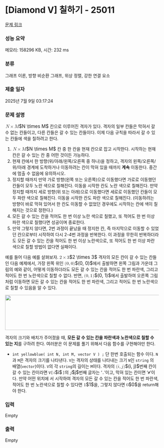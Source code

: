 # [Diamond V] 칠하기 - 25011 

[문제 링크](https://www.acmicpc.net/problem/25011) 

### 성능 요약

메모리: 158296 KB, 시간: 232 ms

### 분류

그래프 이론, 방향 비순환 그래프, 위상 정렬, 강한 연결 요소

### 제출 일자

2025년 7월 9일 03:17:24

### 문제 설명

<p><mjx-container class="MathJax" jax="CHTML" style="font-size: 109%; position: relative;"> <mjx-math class="MJX-TEX" aria-hidden="true"><mjx-mi class="mjx-i"><mjx-c class="mjx-c1D441 TEX-I"></mjx-c></mjx-mi><mjx-mo class="mjx-n" space="3"><mjx-c class="mjx-cD7"></mjx-c></mjx-mo><mjx-mi class="mjx-i" space="3"><mjx-c class="mjx-c1D440 TEX-I"></mjx-c></mjx-mi></mjx-math><mjx-assistive-mml unselectable="on" display="inline"><math xmlns="http://www.w3.org/1998/Math/MathML"><mi>N</mi><mo>×</mo><mi>M</mi></math></mjx-assistive-mml><span aria-hidden="true" class="no-mathjax mjx-copytext">$N \times M$</span></mjx-container> 칸으로 이루어진 격자가 있다. 격자의 일부 칸들은 막혀서 갈 수 없는 칸들이고, 다른 칸들은 갈 수 있는 칸들이다. 이제 다음 규칙을 따라서 갈 수 있는 칸들에 색을 칠하려고 한다.</p>

<ol>
	<li><mjx-container class="MathJax" jax="CHTML" style="font-size: 109%; position: relative;"> <mjx-math class="MJX-TEX" aria-hidden="true"><mjx-mi class="mjx-i"><mjx-c class="mjx-c1D441 TEX-I"></mjx-c></mjx-mi><mjx-mo class="mjx-n" space="3"><mjx-c class="mjx-cD7"></mjx-c></mjx-mo><mjx-mi class="mjx-i" space="3"><mjx-c class="mjx-c1D440 TEX-I"></mjx-c></mjx-mi></mjx-math><mjx-assistive-mml unselectable="on" display="inline"><math xmlns="http://www.w3.org/1998/Math/MathML"><mi>N</mi><mo>×</mo><mi>M</mi></math></mjx-assistive-mml><span aria-hidden="true" class="no-mathjax mjx-copytext">$N \times M$</span></mjx-container> 칸 중 한 칸을 현재 칸으로 잡고 시작한다. 시작하는 현재 칸은 갈 수 있는 칸 중 어떤 것이든 가능하다.</li>
	<li>현재 칸에서 한 방향(위/아래/왼쪽/오른쪽 중 하나)을 정하고, 격자의 왼쪽/오른쪽/위/아래 경계에 도착하거나 이동하려는 칸이 막혀 있을 때까지 <strong>계속</strong> 이동한다. 중간에 멈출 수 없음에 유의하시오.</li>
	<li>정지할 때까지 만약 가로 방향(왼쪽 또는 오른쪽)으로 이동했다면 가로로 이동했던 칸들이 모두 노란 색으로 칠해진다. 이동을 시작한 칸도 노란 색으로 칠해진다. 만약 정지할 때까지 세로 방향(위 또는 아래)으로 이동했다면 세로로 이동했던 칸들이 모두 파란 색으로 칠해진다. 이동을 시작한 칸도 파란 색으로 칠해진다. (이동하려는 방향이 바로 막혀 있어서 한 칸도 이동할 수 없었던 경우에도 시작하는 칸에 색이 칠해지는 것으로 정한다.)</li>
	<li>모든 갈 수 있는 칸을 적어도 한 번 이상 노란 색으로 칠했고, 또 적어도 한 번 이상 파란 색으로 칠했다면 성공이며 종료한다.</li>
	<li>만약 그렇지 않다면, 2번 과정이 끝났을 때 정지한 칸, 즉 마지막으로 이동할 수 있었던 칸으로부터 시작하여 다시 2-4번 과정을 반복한다. 이 과정을 무한히 반복하더라도 모든 갈 수 있는 칸을 적어도 한 번 이상 노란색으로, 또 적어도 한 번 이상 파란 색으로 칠할 방법이 없다면 실패이다.</li>
</ol>

<p>예를 들어 다음 예를 살펴보자. <mjx-container class="MathJax" jax="CHTML" style="font-size: 109%; position: relative;"><mjx-math class="MJX-TEX" aria-hidden="true"><mjx-mn class="mjx-n"><mjx-c class="mjx-c32"></mjx-c></mjx-mn><mjx-mo class="mjx-n" space="3"><mjx-c class="mjx-cD7"></mjx-c></mjx-mo><mjx-mn class="mjx-n" space="3"><mjx-c class="mjx-c33"></mjx-c></mjx-mn></mjx-math><mjx-assistive-mml unselectable="on" display="inline"><math xmlns="http://www.w3.org/1998/Math/MathML"><mn>2</mn><mo>×</mo><mn>3</mn></math></mjx-assistive-mml><span aria-hidden="true" class="no-mathjax mjx-copytext">$2 \times 3$</span></mjx-container> 격자의 모든 칸이 갈 수 있는 칸들인 다음 예제에서, 가장 왼쪽 위인 <mjx-container class="MathJax" jax="CHTML" style="font-size: 109%; position: relative;"><mjx-math class="MJX-TEX" aria-hidden="true"><mjx-mo class="mjx-n"><mjx-c class="mjx-c28"></mjx-c></mjx-mo><mjx-mn class="mjx-n"><mjx-c class="mjx-c30"></mjx-c></mjx-mn><mjx-mo class="mjx-n"><mjx-c class="mjx-c2C"></mjx-c></mjx-mo><mjx-mn class="mjx-n" space="2"><mjx-c class="mjx-c30"></mjx-c></mjx-mn><mjx-mo class="mjx-n"><mjx-c class="mjx-c29"></mjx-c></mjx-mo></mjx-math><mjx-assistive-mml unselectable="on" display="inline"><math xmlns="http://www.w3.org/1998/Math/MathML"><mo stretchy="false">(</mo><mn>0</mn><mo>,</mo><mn>0</mn><mo stretchy="false">)</mo></math></mjx-assistive-mml><span aria-hidden="true" class="no-mathjax mjx-copytext">$(0, 0)$</span></mjx-container>에서 출발하면 왼쪽 그림과 가운데 그림의 예와 같이, 어떻게 이동하더라도 모든 갈 수 있는 칸을 적어도 한 번 파란색, 그리고 적어도 한 번 노란색으로 칠할 수 없다. 반면, <mjx-container class="MathJax" jax="CHTML" style="font-size: 109%; position: relative;"><mjx-math class="MJX-TEX" aria-hidden="true"><mjx-mo class="mjx-n"><mjx-c class="mjx-c28"></mjx-c></mjx-mo><mjx-mn class="mjx-n"><mjx-c class="mjx-c30"></mjx-c></mjx-mn><mjx-mo class="mjx-n"><mjx-c class="mjx-c2C"></mjx-c></mjx-mo><mjx-mn class="mjx-n" space="2"><mjx-c class="mjx-c31"></mjx-c></mjx-mn><mjx-mo class="mjx-n"><mjx-c class="mjx-c29"></mjx-c></mjx-mo></mjx-math><mjx-assistive-mml unselectable="on" display="inline"><math xmlns="http://www.w3.org/1998/Math/MathML"><mo stretchy="false">(</mo><mn>0</mn><mo>,</mo><mn>1</mn><mo stretchy="false">)</mo></math></mjx-assistive-mml><span aria-hidden="true" class="no-mathjax mjx-copytext">$(0, 1)$</span></mjx-container>에서 출발하여 오른쪽 그림처럼 이동하면 모든 갈 수 있는 칸을 적어도 한 번 파란색, 그리고 적어도 한 번 노란색으로 칠할 수 있음을 알 수 있다.</p>

<p style="text-align: center;"><img alt="" src="https://upload.acmicpc.net/a4f1d967-d254-47be-9da3-a7da219c5e50/-/preview/" style="width: 574px; height: 115px;"></p>

<p>격자의 크기와 배치가 주어졌을 때, <strong>모든 갈 수 있는 칸을 파란색과 노란색으로 칠할 수 있는 지</strong>를 구하려 한다. 여러분은 이 문제를 풀기 위해서 다음 함수를 구현해야만 한다.</p>

<ul>
	<li><code>int yellowblue( int N, int M, vector<string><string> V ) ;</string></code> 단 한번 호출되는 함수 이다. <code>N</code>과 <code>M</code>은 격자의 크기를 나타낸다. <code>V</code>는 격자의 상태를 나타내는 크기 <code>N</code>인 <code>string</code> 의 배열(<code>vector</code>)이다. <code>V</code>의 각 <code>string</code>의 길이는 <code>M</code>이다. 격자의 <mjx-container class="MathJax" jax="CHTML" style="font-size: 109%; position: relative;"><mjx-math class="MJX-TEX" aria-hidden="true"><mjx-mo class="mjx-n"><mjx-c class="mjx-c28"></mjx-c></mjx-mo><mjx-mi class="mjx-i"><mjx-c class="mjx-c1D456 TEX-I"></mjx-c></mjx-mi><mjx-mo class="mjx-n"><mjx-c class="mjx-c2C"></mjx-c></mjx-mo><mjx-mi class="mjx-i" space="2"><mjx-c class="mjx-c1D457 TEX-I"></mjx-c></mjx-mi><mjx-mo class="mjx-n"><mjx-c class="mjx-c29"></mjx-c></mjx-mo></mjx-math><mjx-assistive-mml unselectable="on" display="inline"><math xmlns="http://www.w3.org/1998/Math/MathML"><mo stretchy="false">(</mo><mi>i</mi><mo>,</mo><mi>j</mi><mo stretchy="false">)</mo></math></mjx-assistive-mml><span aria-hidden="true" class="no-mathjax mjx-copytext">$(i, j)$</span></mjx-container>번째 칸이 갈 수 있는 칸이라면 <code>V[</code><mjx-container class="MathJax" jax="CHTML" style="font-size: 109%; position: relative;"> <mjx-math class="MJX-TEX" aria-hidden="true"><mjx-mi class="mjx-i"><mjx-c class="mjx-c1D456 TEX-I"></mjx-c></mjx-mi></mjx-math><mjx-assistive-mml unselectable="on" display="inline"><math xmlns="http://www.w3.org/1998/Math/MathML"><mi>i</mi></math></mjx-assistive-mml><span aria-hidden="true" class="no-mathjax mjx-copytext">$i$</span> </mjx-container><code>]</code>의 <mjx-container class="MathJax" jax="CHTML" style="font-size: 109%; position: relative;"><mjx-math class="MJX-TEX" aria-hidden="true"><mjx-mi class="mjx-i"><mjx-c class="mjx-c1D457 TEX-I"></mjx-c></mjx-mi></mjx-math><mjx-assistive-mml unselectable="on" display="inline"><math xmlns="http://www.w3.org/1998/Math/MathML"><mi>j</mi></math></mjx-assistive-mml><span aria-hidden="true" class="no-mathjax mjx-copytext">$j$</span></mjx-container>번째 글자는 ‘<code>.</code>’이고, 막혀 있는 칸이면 ‘<code>#</code>’이다. 만약 어떤 위치에 서 시작하여 격자의 모든 갈 수 있는 칸을 적어도 한 번 파란색, 적어도 한 번 노란색으로 칠할 수 있다면 <mjx-container class="MathJax" jax="CHTML" style="font-size: 109%; position: relative;"><mjx-math class="MJX-TEX" aria-hidden="true"><mjx-mn class="mjx-n"><mjx-c class="mjx-c31"></mjx-c></mjx-mn></mjx-math><mjx-assistive-mml unselectable="on" display="inline"><math xmlns="http://www.w3.org/1998/Math/MathML"><mn>1</mn></math></mjx-assistive-mml><span aria-hidden="true" class="no-mathjax mjx-copytext">$1$</span></mjx-container>을, 그렇지 않다면 <mjx-container class="MathJax" jax="CHTML" style="font-size: 109%; position: relative;"><mjx-math class="MJX-TEX" aria-hidden="true"><mjx-mn class="mjx-n"><mjx-c class="mjx-c30"></mjx-c></mjx-mn></mjx-math><mjx-assistive-mml unselectable="on" display="inline"><math xmlns="http://www.w3.org/1998/Math/MathML"><mn>0</mn></math></mjx-assistive-mml><span aria-hidden="true" class="no-mathjax mjx-copytext">$0$</span></mjx-container>을 return해야 한다.</li>
</ul>

### 입력 

 Empty

### 출력 

 Empty

